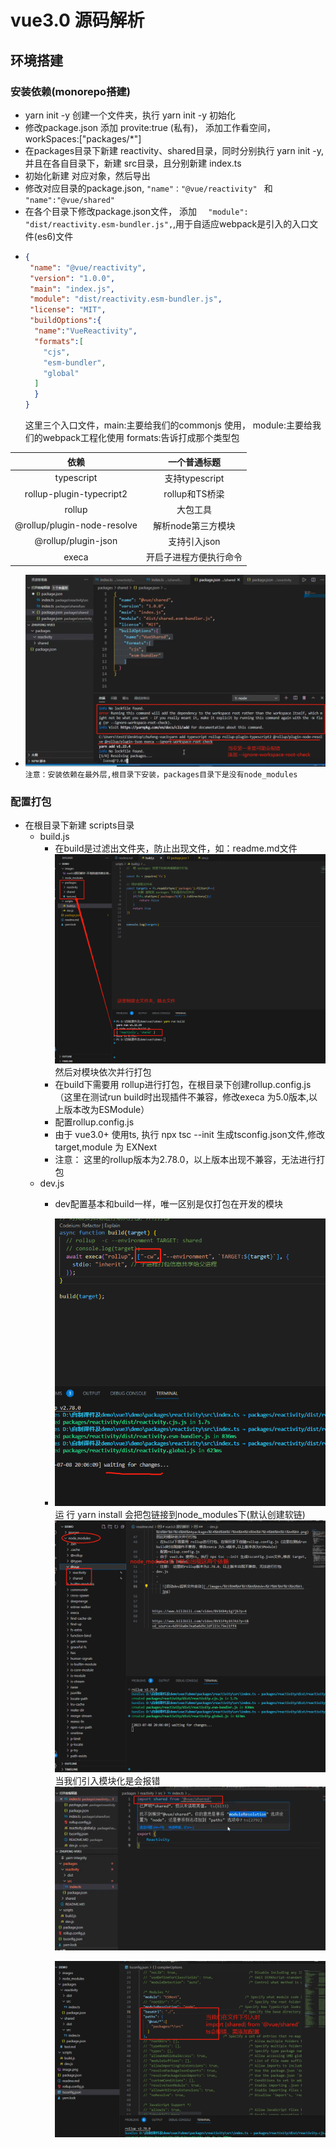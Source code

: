 # vue3.0 源码解析

## 环境搭建
### 安装依赖(monorepo搭建)
  - yarn init -y 创建一个文件夹，执行 yarn init -y 初始化
  - 修改package.json 添加 provite:true (私有)， 添加工作看空间， workSpaces:["packages/*"]
  - 在packages目录下新建 reactivity、shared目录，同时分别执行 yarn init -y,并且在各自目录下，新建 src目录，且分别新建 index.ts
  - 初始化新建 对应对象，然后导出
  - 修改对应目录的package.json, `"name"："@vue/reactivity" ` 和 `"name":"@vue/shared"`
  - 在各个目录下修改package.json文件， 添加 `  "module": "dist/reactivity.esm-bundler.js",`,用于自适应webpack是引入的入口文件(es6)文件
  - ```json
    {
     "name": "@vue/reactivity",
     "version": "1.0.0",
     "main": "index.js",
     "module": "dist/reactivity.esm-bundler.js",
     "license": "MIT",
     "buildOptions":{
      "name":"VueReactivity",
      "formats":[
        "cjs",
        "esm-bundler",
        "global"
      ]
      }
    }
    ```
    这里三个入口文件，main:主要给我们的commonjs 使用， module:主要给我们的webpack工程化使用 formats:告诉打成那个类型包

  |    依赖     | 一个普通标题 | 
  | :------:   | :------: | 
  | typescript | 支持typescript | 
  | rollup-plugin-typecript2 |rollup和TS桥梁 |
  | rollup     | 大包工具 | 
  | @rollup/plugin-node-resolve | 解析node第三方模块 | 
  | @rollup/plugin-json | 支持引入json | 
  | execa | 开启子进程方便执行命令 | 

  - ![安装依赖时可能报错](./images/1.jpg)
  `注意：安装依赖在最外层,根目录下安装，packages目录下是没有node_modules`

  ### 配置打包
  - 在根目录下新建 scripts目录
    - build.js
      - 在build是过滤出文件夹，防止出现文件，如：readme.md文件
      ![过滤出文件夹](./images/2.png)
      然后对模块依次并行打包
      - 在build下需要用 rollup进行打包，在根目录下创建rollup.config.js（这里在测试run build时出现插件不兼容，修改execa 为5.0版本,以上版本改为ESModule）
      - 配置rollup.config.js
      - 由于 vue3.0+ 使用ts, 执行 npx tsc --init 生成tsconfig.json文件,修改 target,module 为 EXNext
      - 注意： 这里的rollup版本为2.78.0，以上版本出现不兼容，无法进行打包
    - dev.js
      - dev配置基本和build一样，唯一区别是仅打包在开发的模块
      - 
         ![启动dev监听文件变动](./images/%E5%90%AF%E5%8A%A8dev%E7%8E%AF%E5%A2%83.jpg)
         运 行 yarn install 会把包链接到node_modules下(默认创建软链)
         ![](./images/%E8%BF%90%E8%A1%8Cbuild%E4%BC%9A%E6%B7%BB%E5%8A%A0packages%E5%8C%85%E5%88%B0node_modules.jpg)
         当我们引入模块化是会报错
         ![](./images//%E9%85%8D%E7%BD%AEmoduleresolution.jpg)
        
         ![](./images/%E6%A8%A1%E5%9D%97%E7%9B%B8%E4%BA%92%E5%BC%95%E7%94%A8%E9%85%8D%E7%BD%AEts.jpg)



  